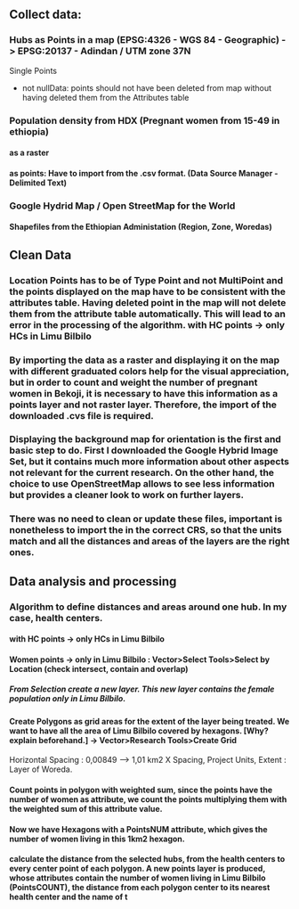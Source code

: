 ## Collect data:

### Hubs as Points in a map (EPSG:4326 - WGS 84 - Geographic) -> EPSG:20137 - Adindan / UTM zone 37N
Single Points
- not nullData: points should not have been deleted from map without having deleted them from the Attributes table
### Population density from HDX (Pregnant women from 15-49 in ethiopia)
#### as a raster
#### as points: Have to import from the .csv format. (Data Source Manager - Delimited Text)

### Google Hydrid Map / Open StreetMap for the World
#### Shapefiles from the Ethiopian Administation (Region, Zone, Woredas)

## Clean Data
### Location Points has to be of Type Point and not MultiPoint and the points displayed on the map have to be consistent with the attributes table. Having deleted point in the map will not delete them from the attribute table automatically. This will lead to an error in the processing of the algorithm. with HC points -> only HCs in Limu Bilbilo
### By importing the data as a raster and displaying it on the map with different graduated colors help for the visual appreciation, but in order to count and weight the number of pregnant women in Bekoji, it is necessary to have this information as a points layer and not raster layer. Therefore, the import of the downloaded .cvs file is required.
### Displaying the background map for orientation is the first and basic step to do. First I downloaded the Google Hybrid Image Set, but it contains much more information about other aspects not relevant for the current research. On the other hand, the choice to use OpenStreetMap allows to see less information but provides a cleaner look to work on further layers.
### There was no need to clean or update these files, important is nonetheless to import the in the correct CRS, so that the units match and all the distances and areas of the layers are the right ones.
## Data analysis and processing
### Algorithm to define distances and areas around one hub. In my case, health centers.
#### with HC points -> only HCs in Limu Bilbilo
#### Women points -> only in Limu Bilbilo : Vector>Select Tools>Select by Location (check intersect, contain and overlap)
##### From Selection create a new layer. This new layer contains the female population only in Limu Bilbilo.
#### Create Polygons as grid areas for the extent of the layer being treated. We want to have all the area of Limu Bilbilo covered by hexagons. [Why? explain beforehand.] -> Vector>Research Tools>Create Grid
Horizontal Spacing : 0,00849 --> 1,01 km2
X Spacing, Project Units, Extent : Layer of Woreda.
#### Count points in polygon with weighted sum, since the points have the number of women as attribute, we count the points multiplying them with the weighted sum of this attribute value.
#### Now we have Hexagons with a PointsNUM attribute, which gives the number of women living in this 1km2 hexagon.
#### calculate the distance from the selected hubs, from the health centers to every center point of each polygon. A new points layer is produced, whose attributes contain the number of women living in Limu Bilbilo (PointsCOUNT), the distance from each polygon center to its nearest health center and the name of t
